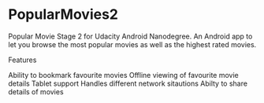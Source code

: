 # PopularMovies2
Popular Movie Stage 2 for Udacity Android Nanodegree.
An Android app to let you browse the most popular movies as well as the highest rated movies.

Features

Ability to bookmark favourite movies 
Offline viewing of favourite movie details 
Tablet support 
Handles different network sitautions 
Abilty to share details of movies 
